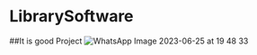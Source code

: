 # LibrarySoftware
##It is good Project
![WhatsApp Image 2023-06-25 at 19 48 33](https://github.com/Sagarshivalingappaathani/LibrarySoftware/assets/121311033/5783877f-2107-41a7-9864-2842a30a812d)
